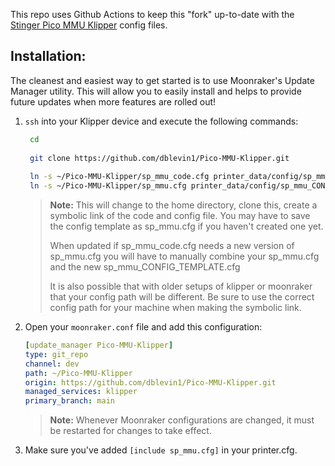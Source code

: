 This repo uses Github Actions to keep this "fork" up-to-date with the [Stinger Pico MMU Klipper](https://github.com/lhndo/LH-Stinger/tree/main/User_Mods/MMU/Stinger%20Pico%20MMU%20-%20%40LH/Klipper) config files.


## Installation:

The cleanest and easiest way to get started is to use Moonraker's Update Manager utility. This will allow you to easily install and helps to provide future updates when more features are rolled out!

1. `ssh` into your Klipper device and execute the following commands:
   ```bash
    cd
    
    git clone https://github.com/dblevin1/Pico-MMU-Klipper.git
    
    ln -s ~/Pico-MMU-Klipper/sp_mmu_code.cfg printer_data/config/sp_mmu_code.cfg
    ln -s ~/Pico-MMU-Klipper/sp_mmu.cfg printer_data/config/sp_mmu_CONFIG_TEMPLATE.cfg
    ```
    > **Note:**
    > This will change to the home directory, clone this, create a symbolic link of the code and config file. You may have to save the config template as sp_mmu.cfg if you haven't created one yet.
    >
    > When updated if sp_mmu_code.cfg needs a new version of sp_mmu.cfg you will have to manually combine your sp_mmu.cfg and the new sp_mmu_CONFIG_TEMPLATE.cfg
    > 
    > It is also possible that with older setups of klipper or moonraker that your config path will be different. Be sure to use the correct config path for your machine when making the symbolic link.

2. Open your `moonraker.conf` file and add this configuration:
   ```yaml
   [update_manager Pico-MMU-Klipper]
   type: git_repo
   channel: dev
   path: ~/Pico-MMU-Klipper
   origin: https://github.com/dblevin1/Pico-MMU-Klipper.git
   managed_services: klipper
   primary_branch: main
    ```

    > **Note:**
    > Whenever Moonraker configurations are changed, it must be restarted for changes to take effect.

3. Make sure you've added `[include sp_mmu.cfg]` in your printer.cfg.
